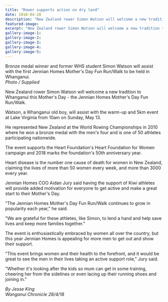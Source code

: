 ```yaml
---
title: "Rower supports action on dry land"
date: 2018-04-28
description: "New Zealand rower Simon Watson will welcome a new tradition to Whanganui this Mother's Day..."
featured-image: 
excerpt: "New Zealand rower Simon Watson will welcome a new tradition to Whanganui this Mother's Day."
gallery-image-1: 
gallery-image-2: 
gallery-image-3: 
gallery-image-4: 
gallery-image-5: 
---
```


<p><span>Bronze medal winner and former WHS student Simon Watson will assist with the first Jennian Homes Mother's Day Fun Run/Walk to be held in Whanganui. <br /><em>Photo / Supplied</em></span></p>
<p class="element element-paragraph">New Zealand rower Simon Watson will welcome a new tradition to Whanganui this Mother's Day - the Jennian Homes Mother's Day Fun Run/Walk.</p>
<p class="element element-paragraph">Watson, a Whanganui old boy, will assist with the warm-up and 5km event at Lake Virginia from 10am on Sunday, May 13.</p>
<p class="element element-paragraph">He represented New Zealand at the World Rowing Championships in 2010 where he won a bronze medal with the men's four and is one of 50 athletes participating nationwide.</p>
<p class="element element-paragraph">The event supports the Heart Foundation's Heart Foundation for Women campaign and 2018 marks the foundation's 50th anniversary year.</p>
<p class="element element-paragraph">Heart disease is the number one cause of death for women in New Zealand, claiming the lives of more than 50 women every week, and more than 3000 every year.</p>
<p class="element element-paragraph">Jennian Homes COO Aidan Jury said having the support of Kiwi athletes will provide added motivation for everyone to get active and make a great start to their Mother's Day.</p>
<p class="element element-paragraph">"The Jennian Homes Mother's Day Fun Run/Walk continues to grow in popularity each year," he said.</p>
<p class="element element-paragraph">"We are grateful for these athletes, like Simon, to lend a hand and help save lives and keep more families together."</p>
<p class="element element-paragraph">The event is enthusiastically embraced by women all over the country, but this year Jennian Homes is appealing for more men to get out and show their support.</p>
<p class="element element-paragraph">"This event brings women and their health to the forefront, and it would be great to see the men in their lives taking an active support role," Jury said.</p>
<p class="element element-paragraph">"Whether it's looking after the kids so mum can get in some training, cheering her from the sidelines or even lacing up their running shoes and joining in."</p>
<p><em>By Jesse King<br />Wanganui Chronicle 28/4/18</em></p>

